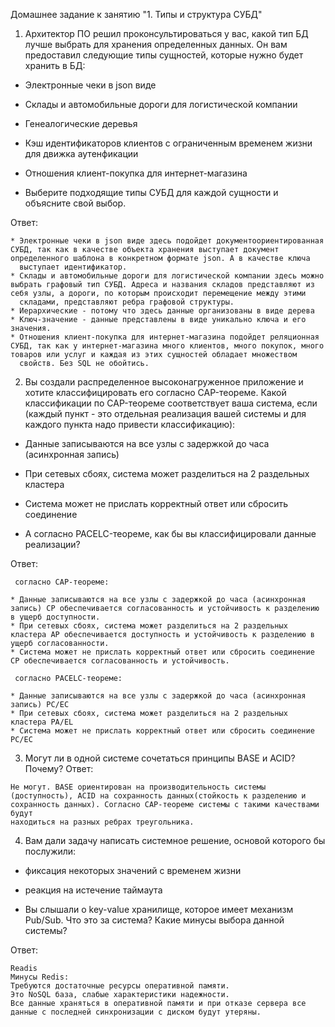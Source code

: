 Домашнее задание к занятию "1. Типы и структура СУБД"


1. Архитектор ПО решил проконсультироваться у вас, какой тип БД лучше выбрать для хранения определенных данных.
   Он вам предоставил следующие типы сущностей, которые нужно будет хранить в БД:

* Электронные чеки в json виде

* Склады и автомобильные дороги для логистической компании

* Генеалогические деревья

* Кэш идентификаторов клиентов с ограниченным временем жизни для движка аутенфикации

* Отношения клиент-покупка для интернет-магазина

* Выберите подходящие типы СУБД для каждой сущности и объясните свой выбор.

 Ответ:
```
* Электронные чеки в json виде здесь подойдет документоориентированная СУБД, так как в качестве объекта хранения выступает документ определенного шаблона в конкретном формате json. А в качестве ключа 
  выступает идентификатор.
* Склады и автомобильные дороги для логистической компании здесь можно выбрать графовый тип СУБД. Адреса и названия складов представляют из себя узлы, а дороги, по которым происходит перемещение между этими 
  складами, представляют ребра графовой структуры.
* Иерархические - потому что здесь данные организованы в виде дерева
* Ключ-значение - данные представлены в виде уникально ключа и его значения.
* Отношения клиент-покупка для интернет-магазина подойдет реляционная СУБД, так как у интернет-магазина много клиентов, много покупок, много товаров или услуг и каждая из этих сущностей обладает множеством 
  свойств. Без SQL не обойтись.
```


2. Вы создали распределенное высоконагруженное приложение и хотите классифицировать его согласно CAP-теореме. Какой классификации по CAP-теореме соответствует ваша система, 
   если (каждый пункт - это отдельная реализация вашей системы и для каждого пункта надо привести классификацию):


* Данные записываются на все узлы с задержкой до часа (асинхронная запись)

* При сетевых сбоях, система может разделиться на 2 раздельных кластера

* Система может не прислать корректный ответ или сбросить соединение

* А согласно PACELC-теореме, как бы вы классифицировали данные реализации?
 
 Ответ:

```
 согласно CAP-теореме:

* Данные записываются на все узлы с задержкой до часа (асинхронная запись) CP обеспечивается согласованность и устойчивость к разделению в ущерб доступности.
* При сетевых сбоях, система может разделиться на 2 раздельных кластера AP обеспечивается доступность и устойчивость к разделению в ущерб согласованности.
* Система может не прислать корректный ответ или сбросить соединение CP обеспечивается согласованность и устойчивость.

 согласно PACELC-теореме:

* Данные записываются на все узлы с задержкой до часа (асинхронная запись) PC/EC
* При сетевых сбоях, система может разделиться на 2 раздельных кластера PA/EL
* Система может не прислать корректный ответ или сбросить соединение PC/EC
```

3. Могут ли в одной системе сочетаться принципы BASE и ACID? Почему?
 Ответ:

```
Не могут. BASE ориентирован на производительность системы (доступность), ACID на сохранность данных(стойкость к разделению и сохранность данных). Согласно CAP-теореме системы с такими качествами будут 
находиться на разных ребрах треугольника.
```

4. Вам дали задачу написать системное решение, основой которого бы послужили:


* фиксация некоторых значений с временем жизни

* реакция на истечение таймаута

* Вы слышали о key-value хранилище, которое имеет механизм Pub/Sub. Что это за система? Какие минусы выбора данной системы?

Ответ:

```
Readis
Минусы Redis:
Требуются достаточные ресурсы оперативной памяти. 
Это NoSQL база, слабые характеристики надежности.  
Все данные храняться в оперативной памяти и при отказе сервера все данные с последней синхронизации с диском будут утеряны.

```
